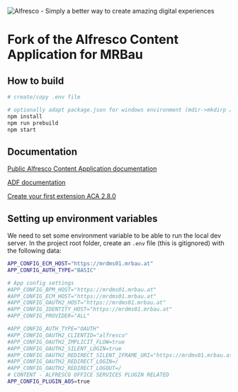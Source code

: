 <p align="left"> <img title="Alfresco" src="alfresco.png" alt="Alfresco - Simply a better way to create amazing digital experiences"></p>

# Fork of the Alfresco Content Application for MRBau

## How to build
```bash
# create/copy .env file

# optionally adapt package.json for windows environment (mdir->mkdirp /->\\ cp->copy)
npm install
npm run prebuild
npm start
```

## Documentation

[Public Alfresco Content Application documentation](https://alfresco-content-app.netlify.com/)

[ADF documentation](https://www.alfresco.com/abn/adf/docs/getting-started/)

[Create your first extension ACA 2.8.0](https://github.com/aborroy/alfresco-content-app/blob/docs/update_first_extension_tutorial/docs/tutorials/how-to-create-your-first-extension.md)
## Setting up environment variables

We need to set some environment variable to be able to run the local dev server. In the project root folder, create an `.env` file (this is gitignored) with the following data:

```bash
APP_CONFIG_ECM_HOST="https://mrdms01.mrbau.at"
APP_CONFIG_AUTH_TYPE="BASIC"

# App config settings
#APP_CONFIG_BPM_HOST="https://mrdms01.mrbau.at"
#APP_CONFIG_ECM_HOST="https://mrdms01.mrbau.at"
#APP_CONFIG_OAUTH2_HOST="https://mrdms01.mrbau.at"
#APP_CONFIG_IDENTITY_HOST="https://mrdms01.mrbau.at"
#APP_CONFIG_PROVIDER="ALL"

#APP_CONFIG_AUTH_TYPE="OAUTH"
#APP_CONFIG_OAUTH2_CLIENTID="alfresco"
#APP_CONFIG_OAUTH2_IMPLICIT_FLOW=true
#APP_CONFIG_OAUTH2_SILENT_LOGIN=true
#APP_CONFIG_OAUTH2_REDIRECT_SILENT_IFRAME_URI="https://mrdms01.mrbau.at/assets/silent-refresh.html"
#APP_CONFIG_OAUTH2_REDIRECT_LOGIN=/
#APP_CONFIG_OAUTH2_REDIRECT_LOGOUT=/
# CONTENT - ALFRESCO OFFICE SERVICES PLUGIN RELATED
APP_CONFIG_PLUGIN_AOS=true
```

